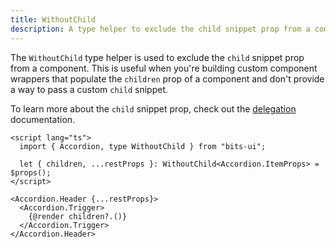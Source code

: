 ```yaml
---
title: WithoutChild
description: A type helper to exclude the child snippet prop from a component.
---
```


The `WithoutChild` type helper is used to exclude the `child` snippet prop from a component. This is useful when you're building custom component wrappers that populate the `children` prop of a component and don't provide a way to pass a custom `child` snippet.

To learn more about the `child` snippet prop, check out the [delegation](/docs/child-snippet) documentation.

```svelte title="CustomAccordionHeader.svelte"
<script lang="ts">
  import { Accordion, type WithoutChild } from "bits-ui";

  let { children, ...restProps }: WithoutChild<Accordion.ItemProps> = $props();
</script>

<Accordion.Header {...restProps}>
  <Accordion.Trigger>
    {@render children?.()}
  </Accordion.Trigger>
</Accordion.Header>
```
